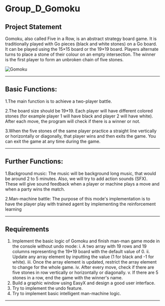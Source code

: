 # Group_D_Gomoku

## Project Statement
Gomoku, also called Five in a Row, is an abstract strategy board game. It is traditionally played with Go pieces (black and white stones) on a Go board. It can be played using the 15×15 board or the 19×19 board. Players alternate turns to place a stone of their colour on an empty intersection. The winner is the first player to form an unbroken chain of five stones.

![Gomoku](https://upload.wikimedia.org/wikipedia/commons/thumb/d/db/Gomoku-game-3.svg/300px-Gomoku-game-3.svg.png)
****

## Basic Functions:
1.The main function is to achieve a two-player battle.

2.The board size should be 19*19. Each player will have different colored stones (for example player 1 will have black and player 2 will have white). After each move, the program will check if there is a winner or not.

3.When the five stones of the same player practice a straight line vertically or horizontally or diagonally, that player wins and then exits the game. You can exit the game at any time during the game.
****

## Further Functions:
1.Background music: The music will be background long music, that would be around 2 to 5 minutes. Also, we will try to add action sounds (SFX). These will give sound feedback when a player or machine plays a move and when a party wins the match.

2.Man-machine battle: The purpose of this mode's implementation is to have the player play with trained agent by implementing the reinforcement learning
****

## Requirements
1. Implement the basic logic of Gomoku and finish man-man game mode in the console without undo mode:
    i. A two array with 19 rows and 19 columns representing the 19*19 board with the default value of 0.
    ii. Update any array element by inputting the value (1 for black and -1 for white).
    iii. Once the array element is updated, restrict the array element to change for the whole game.
    iv. After every move, check if there are five stones in row vertically or horizontally or diagonally.
    v. If there are 5 stones in a row, end the game with the winner's name.
2. Build a graphic window using EasyX and design a good user interface.
3. Try to implement the undo feature.
4. Try to implement basic intelligent man-machine logic.
****
